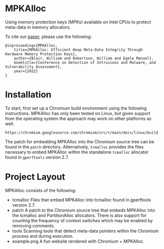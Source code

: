 MPKAlloc
========

Using memory protection keys (MPKs) available on Intel CPUs to protect meta-data in memory allocators.

To cite our [paper][1], please use the following:
 
    @inproceedings{MPKAlloc,
        title={MPKAlloc: Efficient Heap Meta-Data Integrity Through Hardware Memory Protection Keys},
        author={Blair, William and Robertson, William and Egele Manuel},
        booktitle={Conference on Detection of Intrusions and Malware, and Vulnerability Assessment},
        year={2022}
    }

# Installation 

To start, first set up a Chromium build environment using the following
instructions. MPKAlloc has only been tested on Linux, but given support from
the operating system the approach may work on other platforms as well.

    https://chromium.googlesource.com/chromium/src/+/main/docs/linux/build_instructions.md

The patch for embedding MPKAlloc into the Chromium source tree can be found in the `patch` directory. Alternatively, `tcmalloc` provides the files necessary to embed MPKAlloc within the standalone `tcmalloc` allocator found in `gperftools` version 2.7.
 
# Project Layout

MPKAlloc consists of the following:

   - tcmalloc
   Files that embed MPKAlloc into tcmalloc found in gperftools version 2.7. 
   - patch 
   A patch to the Chromium source tree that embeds MPKAlloc into the tcmalloc
   and PartitionAlloc allocators. There is also support for counting the frequency
   of context switches which may be enabled by removing comments.
   - tools 
   Scanning tools that detect meta-data pointers within the Chromium process
   and during execution.
   - example.png 
   A fun website rendered with Chromium + MPKAlloc.


[1]: https://link.springer.com/chapter/10.1007/978-3-031-09484-2_8
